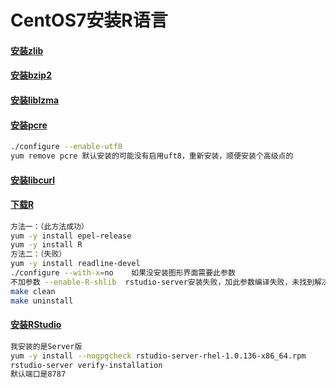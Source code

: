 # CentOS7安装R语言
#### [安装zlib](http://www.zlib.net/)
#### [安装bzip2](http://www.bzip.org/downloads.html)
#### [安装liblzma](http://tukaani.org/xz/)
#### [安装pcre](https://ftp.pcre.org/pub/pcre/)
```sh
./configure --enable-utf8 
yum remove pcre 默认安装的可能没有启用uft8，重新安装，顺便安装个高级点的
```
#### [安装libcurl](https://curl.haxx.se/libcurl/)

#### [下载R](https://www.r-project.org/)
```sh
方法一：（此方法成功）
yum -y install epel-release
yum -y install R
方法二：（失败）
yum -y install readline-devel    
./configure --with-x=no    如果没安装图形界面需要此参数
不加参数 --enable-R-shlib  rstudio-server安装失败，加此参数编译失败，未找到解决方案
make clean
make uninstall
```
#### [安装RStudio](https://www.rstudio.com/)
```sh
我安装的是Server版
yum -y install --nogpgcheck rstudio-server-rhel-1.0.136-x86_64.rpm
rstudio-server verify-installation
默认端口是8787
```
